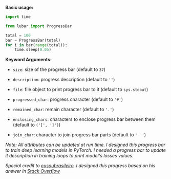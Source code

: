 **Basic usage:**

```python
import time

from lubar import ProgressBar

total = 100
bar = ProgressBar(total)
for i in bar(range(total)):
    time.sleep(0.05)
```

**Keyword Arguments:**

* `size`: size of the progress bar (default to `37`)

* `description`: progress description (default to `''`)

* `file`: file object to print progress bar to it (default to `sys.stdout`)

* `progressed_char`: progress character (default to `'#'`)

* `remained_char`: remain character (default to `'.'`)

* `enclosing_chars`: characters to enclose progress bar between them (default to `('[', ']')`)

* `join_char`: character to join progress bar parts (default to `'  '`)

*Note: All attributes can be updated at run time. I designed this progress bar to train deep learning models in PyTorch. I needed a progress bar to update it description in training loops to print model's losses values.*

*Special credit to [eusoubrasileiro](https://stackoverflow.com/users/1207193/eusoubrasileiro). I designed this progress based on his answer in [Stack Overflow](https://stackoverflow.com/a/34482761/12412938)*